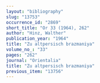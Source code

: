 ```yaml
---
layout: "bibliography"
slug: "13753"
occurrence_id: "2869"
short_title: "Or 33 (1964), 262"
author: "Hinz, Walther"
publication_year: "1964"
title: "Zu altpersisch brazmaniya"
volume_no_: "33"
pages: "262"
journal: "Orientalia"
title: "Zu altpersisch brazmaniya"
previous_item: "13756"
---
```

